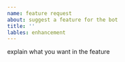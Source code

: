 ```yaml
---
name: feature request
about: suggest a feature for the bot
title: ''
lables: enhancement
---
```

explain what you want in the feature
